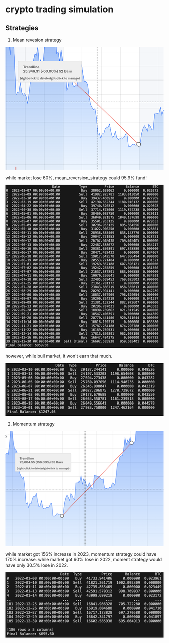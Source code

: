 # crypto trading simulation

## Strategies

1. Mean revesion strategy

![yahoo data with 60% lose](assets/images/image.png)

while market lose 60%, mean_reversion_strategy could 95.9% fund!

![keep 95.9% with mean_reversion_strategy](assets/images/image-1.png)

however, while bull market, it won't earn that much.

![mean reversion strategy during the bull market](assets/images/image-3.png)

2. Momentum strategy

![yahoo data with 156% increase](assets/images/image-2.png)

while market got 156% increase in 2023, momentum strategy could have 170% increase.
while market got 60% lose in 2022, moment strategy would have only 30.5% lose in 2022.

![moment strategy would have only 30.5% lose in 2022.](assets/images/image_momentum_2022.png)